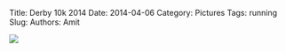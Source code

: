 Title: Derby 10k 2014
Date: 2014-04-06
Category: Pictures
Tags: running
Slug: 
Authors: Amit

<div class="imagepost">
<img src="/images/derby10k2014.jpg" class="imageitem large" />
</div>
